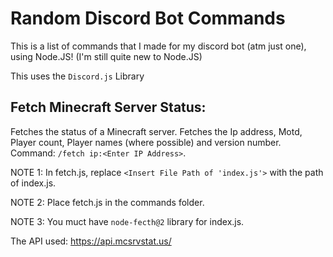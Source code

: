 # Random Discord Bot Commands
This is a list of commands that I made for my discord bot (atm just one), using Node.JS! (I'm still quite new to Node.JS)

This uses the `Discord.js` Library
## Fetch Minecraft Server Status:
Fetches the status of a Minecraft server. Fetches the Ip address, Motd, Player count, Player names (where possible) and version number. Command: `/fetch ip:<Enter IP Address>`.

NOTE 1: In fetch.js, replace `<Insert File Path of 'index.js'>` with the path of index.js.

NOTE 2: Place fetch.js in the commands folder.

NOTE 3: You muct have `node-fecth@2` library for index.js.

The API used: https://api.mcsrvstat.us/
